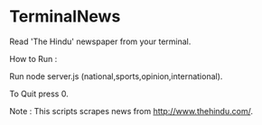 # TerminalNews

Read 'The Hindu' newspaper  from your terminal.





How to Run : 

Run node server.js (national,sports,opinion,international).

To Quit press 0.


Note : This scripts scrapes news from http://www.thehindu.com/.

